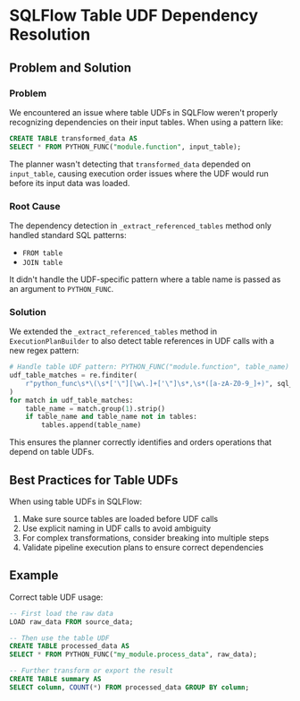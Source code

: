 # SQLFlow Table UDF Dependency Resolution

## Problem and Solution

### Problem
We encountered an issue where table UDFs in SQLFlow weren't properly recognizing dependencies 
on their input tables. When using a pattern like:

```sql
CREATE TABLE transformed_data AS
SELECT * FROM PYTHON_FUNC("module.function", input_table);
```

The planner wasn't detecting that `transformed_data` depended on `input_table`, causing execution
order issues where the UDF would run before its input data was loaded.

### Root Cause
The dependency detection in `_extract_referenced_tables` method only handled standard SQL patterns:
- `FROM table`
- `JOIN table`

It didn't handle the UDF-specific pattern where a table name is passed as an argument to `PYTHON_FUNC`.

### Solution
We extended the `_extract_referenced_tables` method in `ExecutionPlanBuilder` to also detect
table references in UDF calls with a new regex pattern:

```python
# Handle table UDF pattern: PYTHON_FUNC("module.function", table_name)
udf_table_matches = re.finditer(
    r"python_func\s*\(\s*['\"][\w\.]+['\"]\s*,\s*([a-zA-Z0-9_]+)", sql_lower
)
for match in udf_table_matches:
    table_name = match.group(1).strip()
    if table_name and table_name not in tables:
        tables.append(table_name)
```

This ensures the planner correctly identifies and orders operations that depend on table UDFs.

## Best Practices for Table UDFs

When using table UDFs in SQLFlow:

1. Make sure source tables are loaded before UDF calls
2. Use explicit naming in UDF calls to avoid ambiguity 
3. For complex transformations, consider breaking into multiple steps
4. Validate pipeline execution plans to ensure correct dependencies

## Example 

Correct table UDF usage:

```sql
-- First load the raw data
LOAD raw_data FROM source_data;

-- Then use the table UDF
CREATE TABLE processed_data AS
SELECT * FROM PYTHON_FUNC("my_module.process_data", raw_data);

-- Further transform or export the result
CREATE TABLE summary AS
SELECT column, COUNT(*) FROM processed_data GROUP BY column;
```
